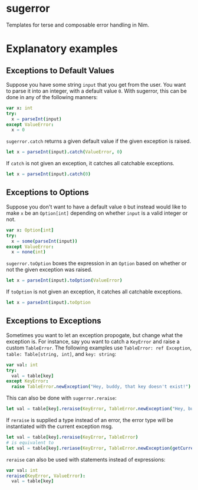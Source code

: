 # sugerror

Templates for terse and composable error handling in Nim.

# Explanatory examples

## Exceptions to Default Values

Suppose you have some string `input` that you get from the user. You want to parse it into an integer,
with a default value `0`. With sugerror, this can be done in any of the following manners:

```nim
var x: int
try:
  x = parseInt(input)
except ValueError:
  x = 0
```

`sugerror.catch` returns a given default value if the given exception is raised.

```nim
let x = parseInt(input).catch(ValueError, 0)
```

If `catch` is not given an exception, it catches all catchable exceptions.

```nim
let x = parseInt(input).catch(0)
```

## Exceptions to Options

Suppose you don't want to have a default value `0` but instead would like to make `x` be an `Option[int]`
depending on whether `input` is a valid integer or not.

```nim
var x: Option[int]
try:
  x = some(parseInt(input))
except ValueError:
  x = none(int)
```

`sugerror.toOption` boxes the expression in an `Option` based on whether or not the given exception was raised.

```nim
let x = parseInt(input).toOption(ValueError)
```

If `toOption` is not given an exception, it catches all catchable exceptions.

```nim
let x = parseInt(input).toOption
```

## Exceptions to Exceptions

Sometimes you want to let an exception propogate, but change what the exception is. For instance, say
you want to catch a `KeyError` and raise a custom `TableError`. The following examples use
`TableError: ref Exception`, `table: Table[string, int]`, and `key: string`:

```nim
var val: int
try:
  val = table[key]
except KeyError:
  raise TableError.newException("Hey, buddy, that key doesn't exist!")
```

This can also be done with `sugerror.reraise`:

```nim
let val = table[key].reraise(KeyError, TableError.newException("Hey, buddy, that key doesn't exist!"))
```

If `reraise` is supplied a type instead of an error, the error type will be instantiated with the current
exception msg.

```nim
let val = table[key].reraise(KeyError, TableError)
# is equivalent to
let val = table[key].reriase(KeyError, TableError.newException(getCurrentExceptionMsg()))
```

`reraise` can also be used with statements instead of expressions:

```nim
var val: int
reraise(KeyError, ValueError):
  val = table[key]
```

